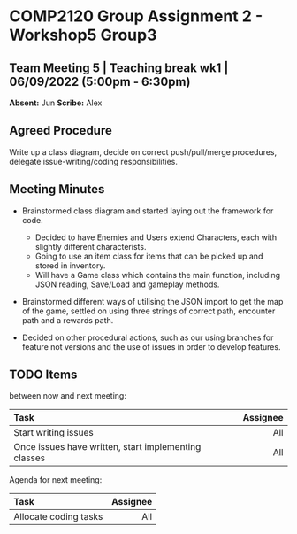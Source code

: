 # COMP2120 Group Assignment 2 - Workshop5 Group3

## Team Meeting 5 | Teaching break wk1 | 06/09/2022 (5:00pm - 6:30pm)
**Absent:**
Jun
**Scribe:**
Alex
## Agreed Procedure
Write up a class diagram, decide on correct push/pull/merge procedures, delegate issue-writing/coding responsibilities.

## Meeting Minutes
- Brainstormed class diagram and started laying out the framework for code.

  - Decided to have Enemies and Users extend Characters, each with slightly different characterists.
  - Going to use an item class for items that can be picked up and stored in inventory.
  - Will have a Game class which contains the main function, including JSON reading, Save/Load and gameplay methods.
- Brainstormed different ways of utilising the JSON import to get the map of the game, settled on using three strings of correct path, encounter path and a rewards path.
- Decided on other procedural actions, such as our using branches for feature not versions and the use of issues in order to develop features. 

## TODO Items
between now and next meeting:

| Task                                                        | Assignee |
|:------------------------------------------------------------|---------:|
| Start writing issues |      All |
| Once issues have written, start implementing classes |      All |

Agenda for next meeting:

| Task                                                                                       | Assignee        |
|:-------------------------------------------------------------------------------------------|----------------:|
| Allocate coding tasks                                                          |             All |